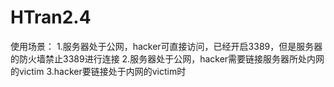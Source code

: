 # HTran2.4

使用场景：
1.服务器处于公网，hacker可直接访问，已经开启3389，但是服务器的防火墙禁止3389进行连接
2.服务器处于公网，hacker需要链接服务器所处内网的victim
3.hacker要链接处于内网的victim时

